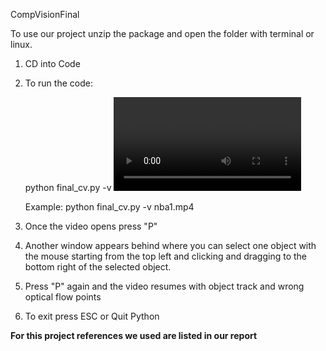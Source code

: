 CompVisionFinal


To use our project unzip the package and open the folder with terminal or linux. 

1. CD into Code
2. To run the code:
	
	 python final_cv.py -v <video file>
		
	Example: python final_cv.py -v nba1.mp4

3. Once the video opens press "P"
4. Another window appears behind where you can select one object with the mouse starting from the top left and clicking and dragging to the bottom right of the selected object.

5. Press "P" again and the video resumes with object track and wrong optical flow points

6. To exit press ESC or Quit Python  



**For this project references we used are listed in our report**
